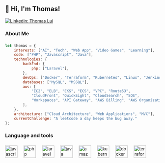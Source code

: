 <h2 align="left">👋 Hi, I'm Thomas!</h2>

[![Linkedin: Thomas Lui](https://img.shields.io/badge/-thomaslui-blue?style=flat-square&logo=Linkedin&logoColor=white&link=https://www.linkedin.com/in/thomas-lui-h/)](https://www.linkedin.com/in/thomas-lui-h/)

###

<h3 align="left">About Me</h3>

###

```javascript
let thomas = {
    interests: ["AI", "Tech", "Web App", "Video Games", "Learning"],
    code: ["PHP", "Javascript", "Java"],
    technologies: {
        backEnd: {
            php: ["Laravel"],
        },
        devOps: ["Docker", "Terraform", "Kubernetes", "Linux", "Jenkins"],
        databases: ["MySQL", "MSSQL"],
        aws: [
            "EC2", "ELB", "EKS", "ECS", "VPC", "Route53",
            "CloudFront", "QuickSight", "CloudSearch", "SQS",
            "Workspaces", "API Gateway", "AWS Billing", "AWS Organizations"
        ],
    },
    architecture: ["Cloud Architecture", "Web Applications", "MVC"],
    currentChallenge: "A leetcode a day keeps the bug away."
};
```

###

<h3 align="left">Language and tools</h3>

###

<div align="left">
  <img src="https://cdn.jsdelivr.net/gh/devicons/devicon/icons/javascript/javascript-plain.svg" height="40" alt="javascript logo"  />
  <img width="12" />
  <img src="https://cdn.jsdelivr.net/gh/devicons/devicon/icons/php/php-original.svg" height="40" alt="php logo"  />
  <img width="12" />
  <img src="https://cdn.jsdelivr.net/gh/devicons/devicon/icons/laravel/laravel-original.svg" height="40" alt="laravel logo"  />
  <img width="12" />
  <img src="https://cdn.jsdelivr.net/gh/devicons/devicon/icons/java/java-original.svg" height="40" alt="java logo"  />
  <img width="12" />
  <img src="https://cdn.jsdelivr.net/gh/devicons/devicon/icons/amazonwebservices/amazonwebservices-plain-wordmark.svg" height="40" alt="amazonwebservices logo"  />
  <img width="12" />
  <img src="https://cdn.jsdelivr.net/gh/devicons/devicon/icons/kubernetes/kubernetes-plain.svg" height="40" alt="kubernetes logo"  />
  <img width="12" />
  <img src="https://cdn.jsdelivr.net/gh/devicons/devicon/icons/docker/docker-plain-wordmark.svg" height="40" alt="docker logo"  />
  <img width="12" />
  <img src="https://cdn.jsdelivr.net/gh/devicons/devicon/icons/terraform/terraform-original.svg" height="40" alt="terraform logo"  />
  <img width="12" />
</div>

###
